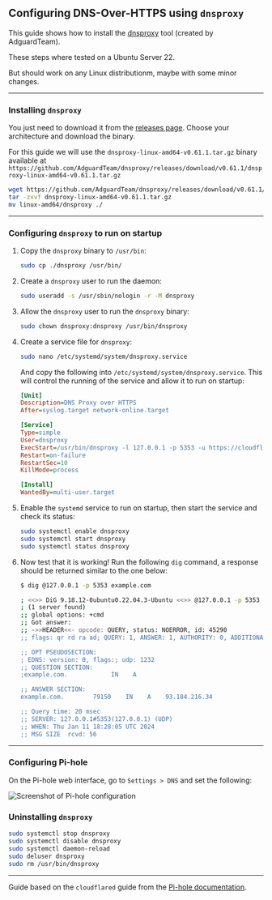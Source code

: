 ## Configuring DNS-Over-HTTPS using `dnsproxy`

This guide shows how to install the [dnsproxy](https://github.com/AdguardTeam/dnsproxy) tool (created by AdguardTeam).

These steps where tested on a Ubuntu Server 22.

But should work on any Linux distributionm, maybe with some minor changes.

---

### Installing `dnsproxy`

You just need to download it from the [releases page](https://github.com/AdguardTeam/dnsproxy/releases). Choose your architecture and download the binary.

For this guide we will use the `dnsproxy-linux-amd64-v0.61.1.tar.gz` binary available at `https://github.com/AdguardTeam/dnsproxy/releases/download/v0.61.1/dnsproxy-linux-amd64-v0.61.1.tar.gz`


```bash
wget https://github.com/AdguardTeam/dnsproxy/releases/download/v0.61.1/dnsproxy-linux-amd64-v0.61.1.tar.gz
tar -zxvf dnsproxy-linux-amd64-v0.61.1.tar.gz
mv linux-amd64/dnsproxy ./
```

---

### Configuring `dnsproxy` to run on startup

1. Copy the `dnsproxy` binary to `/usr/bin`:

    ```bash
    sudo cp ./dnsproxy /usr/bin/
    ```

2. Create a `dnsproxy` user to run the daemon:

    ```bash
    sudo useradd -s /usr/sbin/nologin -r -M dnsproxy
    ```

3. Allow the `dnsproxy` user to run the `dnsproxy` binary:

    ```bash
    sudo chown dnsproxy:dnsproxy /usr/bin/dnsproxy
    ```

4. Create a service file for `dnsproxy`:

    ```bash
    sudo nano /etc/systemd/system/dnsproxy.service
    ```

    And copy the following into `/etc/systemd/system/dnsproxy.service`.
    This will control the running of the service and allow it to run on startup:

    ```ini
    [Unit]
    Description=DNS Proxy over HTTPS
    After=syslog.target network-online.target

    [Service]
    Type=simple
    User=dnsproxy
    ExecStart=/usr/bin/dnsproxy -l 127.0.0.1 -p 5353 -u https://cloudflare-dns.com/dns-query -u https://dns.google/dns-query
    Restart=on-failure
    RestartSec=10
    KillMode=process

    [Install]
    WantedBy=multi-user.target
    ```

5. Enable the `systemd` service to run on startup, then start the service and check its status:

    ```bash
    sudo systemctl enable dnsproxy
    sudo systemctl start dnsproxy
    sudo systemctl status dnsproxy
    ```

6. Now test that it is working! Run the following `dig` command, a response should be returned similar to the one below:

    ```bash
    $ dig @127.0.0.1 -p 5353 example.com

    ; <<>> DiG 9.18.12-0ubuntu0.22.04.3-Ubuntu <<>> @127.0.0.1 -p 5353 example.com
    ; (1 server found)
    ;; global options: +cmd
    ;; Got answer:
    ;; ->>HEADER<<- opcode: QUERY, status: NOERROR, id: 45290
    ;; flags: qr rd ra ad; QUERY: 1, ANSWER: 1, AUTHORITY: 0, ADDITIONAL: 1

    ;; OPT PSEUDOSECTION:
    ; EDNS: version: 0, flags:; udp: 1232
    ;; QUESTION SECTION:
    ;example.com.            IN    A

    ;; ANSWER SECTION:
    example.com.        79150    IN    A    93.184.216.34

    ;; Query time: 20 msec
    ;; SERVER: 127.0.0.1#5353(127.0.0.1) (UDP)
    ;; WHEN: Thu Jan 11 18:28:05 UTC 2024
    ;; MSG SIZE  rcvd: 56
    ```

---

### Configuring Pi-hole

On the Pi-hole web interface, go to `Settings > DNS` and set the following:

![Screenshot of Pi-hole configuration](/images/screenshot-dnsproxy-adguard.png)

### Uninstalling `dnsproxy`

```bash
sudo systemctl stop dnsproxy
sudo systemctl disable dnsproxy
sudo systemctl daemon-reload
sudo deluser dnsproxy
sudo rm /usr/bin/dnsproxy
```

---

Guide based on the `cloudflared` guide from the [Pi-hole documentation](/guides/dns/cloudflared/).
